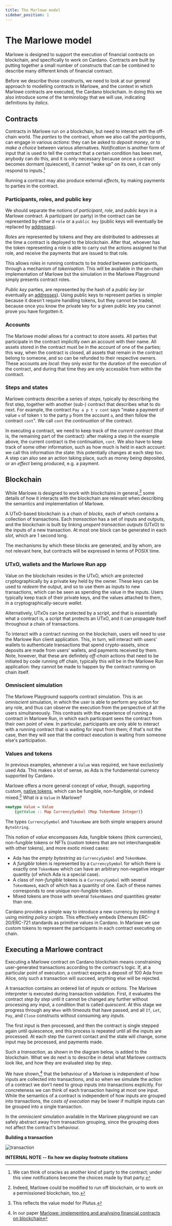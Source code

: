 ```yaml
---
title: The Marlowe model
sidebar_position: 1
---
```


# The Marlowe model

Marlowe is designed to support the execution of financial contracts on blockchain, and specifically to work on Cardano. 
Contracts are built by putting together a small number of constructs that can be combined to
describe many different kinds of financial contract.

Before we describe those constructs, we need to look at our general approach to modelling contracts in Marlowe, and the context in which Marlowe contracts are executed, the Cardano blockchain. 
In doing this we also introduce some of the terminology that we will use, indicating definitions by *italics*. 

## Contracts

Contracts in Marlowe run on a blockchain, but need to interact with the
off-chain world. The *parties* to the contract, whom we also call the
*participants*, can engage in various *actions*: they can be asked to
*deposit money*, or to *make a choice* between various alternatives.
*Notification* is another form of input that is used to tell the
contract that a certain condition has been met, anybody can do this, and
it is only necessary because once a contract becomes dormant
(quiescent), it cannot "wake up" on its own, it can only respond to
inputs.[^1]

Running a contract may also produce external *effects*, by making
payments to parties in the contract.

### Participants, roles, and public key

We should separate the notions of *participant*, *role*, and *public
keys* in a Marlowe contract. A participant (or party) in the contract
can be represented by either a `role` or a `public key` (public keys
will eventually be replaced by
[addresses](https://docs.cardano.org/learn/cardano-addresses)). 

*Roles* are represented by tokens and they are distributed to addresses
at the time a contract is deployed to the blockchain. After that,
whoever has the token representing a role is able to carry out the
actions assigned to that role, and receive the payments that are issued
to that role.

This allows roles in running contracts to be *traded* between
participants, through a mechanism of *tokenisation*. This will be
available in the on-chain implementation of Marlowe but the simulation
in the Marlowe Playground simply presents contract roles.

*Public key* parties, are represented by the hash of a *public key* (or
eventually an
[addresses](https://docs.cardano.org/learn/cardano-addresses)). 
Using public keys to represent parties is simpler because it doesn't
require handling tokens, but they cannot be traded, because once you
know the private key for a given public key you cannot prove you have
forgotten it.

### Accounts

The Marlowe model allows for a contract to store assets. All parties
that participate in the contract implicitly own an account with their
name. All assets stored in the contract must be in the account of one of
the parties; this way, when the contract is closed, all assets that
remain in the contract belong to someone, and so can be refunded to
their respective owners. These accounts are *local*: they only exist for
the duration of the execution of the contract, and during that time they
are only accessible from within the contract.

### Steps and states

Marlowe contracts describe a series of *steps*, typically by describing
the first step, together with another (sub-) contract that describes
what to do next. For example, the contract `Pay a p t v cont` says "make
a payment of value `v` of token `t` to the party `p` from the account
`a`, and then follow the contract `cont`". We call `cont` the
*continuation* of the contract.

In executing a contract, we need to keep track of the *current contract*
(that is, the remaining part of the contract): after making a step in
the example above, the current contract is the continuation, `cont`. We
also have to keep track of some other information, such as how much is
held in each account: we call this information the state: this
potentially changes at each step too. A step can also see an action
taking place, such as money being deposited, or an *effect* being
produced, e.g. a payment.

## Blockchain

While Marlowe is designed to work with blockchains in general,[^2] some
details of how it interacts with the blockchain are relevant when
describing the semantics and implementation of Marlowe.

A UTxO-based blockchain is a chain of *blocks*, each of which contains a
collection of transactions. Each *transaction* has a set of inputs and
outputs, and the blockchain is built by linking *unspent transaction
outputs* (UTxO) to the inputs of a new transaction. At most one block
can be generated in each *slot*, which are 1 second long.

The mechanisms by which these blocks are generated, and by whom, are not
relevant here, but contracts will be expressed in terms of POSIX time.

### UTxO, wallets and the Marlowe Run app

Value on the blockchain resides in the UTxO, which are protected
cryptographically by a private key held by the owner. These keys can be
used to *redeem* the output, and so to use them as inputs to new
transactions, which can be seen as spending the value in the inputs.
Users typically keep track of their private keys, and the values
attached to them, in a cryptographically-secure *wallet*.

Alternatively, UTxOs can be protected by a script, and that is
essentially what a contract is, a script that protects an UTxO, and it
can propagate itself throughout a chain of transactions.

To interact with a contract running on the blockchain, users will need
to use the Marlowe Run client application. This, in turn, will interact
with users' wallets to authenticate transactions that spend
crypto-assets, since deposits are made from users' wallets, and
payments received by them. Note, however, that these are definitely
*off-chain* actions that need to be initiated by code running off chain,
typically this will be in the Marlowe Run application: they cannot be
made to happen by the contract running on chain itself.

### Omniscient simulation

The Marlowe Playground supports contract simulation. This is an
*omniscient* simulation, in which the user is able to perform any action
for any role, and thus can observe the execution from the perspective of
all the users simultaneously. This contrasts with the experience of
running a contract in Marlowe Run, in which each participant sees the
contract from their own point of view. In particular, participants are
only able to interact with a running contract that is waiting for input
from them; if that's not the case, then they will see that the contract
execution is waiting from someone else's participation.

### Values and tokens

In previous examples, whenever a `Value` was required, we have
exclusively used Ada. This makes a lot of sense, as Ada is the
fundamental currency supported by Cardano.

Marlowe offers a more general concept of *value*, though, supporting
custom, [native tokens](https://docs.cardano.org/native-tokens/learn),
which can be fungible, non-fungible, or indeed mixed.[^3] What *is* a
`Value` in Marlowe?

``` haskell
newtype Value = Value
    {getValue :: Map CurrencySymbol (Map TokenName Integer)}
```

The types `CurrencySymbol` and `TokenName` are both simple wrappers
around `ByteString`.

This notion of *value* encompasses Ada, fungible tokens (think
currencies), non-fungible tokens or NFTs (custom tokens that are not
interchangeable with other tokens), and more exotic mixed cases:

-   Ada has the *empty bytestring* as `CurrencySymbol` and `TokenName`.
-   A *fungible* token is represented by a `CurrencySymbol` for which
    there is exactly one `TokenName` which can have an arbitrary
    non-negative integer quantity (of which Ada is a special case).
-   A class of *non-fungible* tokens is a `CurrencySymbol` with several
    `TokenName`s, each of which has a quantity of one. Each of these
    names corresponds to one unique non-fungible token.
-   Mixed tokens are those with several `TokenName`s *and* quantities
    greater than one.

Cardano provides a simple way to introduce a new currency by *minting*
it using *minting policy scripts*. This effectively embeds Ethereum
ERC-20/ERC-721 standards as primitive values in Cardano. In Marlowe we
use custom tokens to represent the participants in each contract
executing on chain.

## Executing a Marlowe contract

Executing a Marlowe contract on Cardano blockchain means constraining
user-generated transactions according to the contract's logic. If, at a
particular point of execution, a contract expects a deposit of 100 Ada
from Alice, only such a transaction will succeed, anything else will be
rejected.

A transaction contains an ordered list of *inputs* or *actions*. The
Marlowe interpreter is executed during transaction validation. First, it
evaluates the contract *step by step* until it cannot be changed any
further without processing any input, a condition that is called
*quiescent*. At this stage we progress through any `When` with timeouts
that have passed, and all `If`, `Let`, `Pay`, and `Close` constructs
without consuming any *inputs*.

The first input is then processed, and then the contract is single
stepped again until quiescence, and this process is repeated until all
the inputs are processed. At each step the current contact and the state
will change, some input may be processed, and payments made.

Such a *transaction*, as shown in the diagram below, is added to the
blockchain. What we do next is to describe in detail what Marlowe
contracts look like, and how they are evaluated step by step.

We have shown,[^4] that the behaviour of a Marlowe is independent of how
inputs are collected into transactions, and so when we simulate the
action of a contract we don't need to group inputs into transactions
explicitly. For concreteness we can think of each transaction having at
most one input. While the semantics of a contract is independent of how
inputs are grouped into transactions, the *costs of execution* may be
lower if multiple inputs can be grouped into a single transaction.

In the *omniscient* simulation available in the Marlowe playground we
can safely abstract away from transaction grouping, since the grouping
does not affect the contract's behaviour.

**Building a transaction**

![transaction](images/transaction.svg)

**INTERNAL NOTE -- fix how we display footnote citations**

[^1]: We can think of oracles as another kind of party to the contract;
    under this view notifications become the choices made by that party.

[^2]: Indeed, Marlowe could be modified to run off blockchain, or to
    work on a permissioned blockchain, too.

[^3]: This reflects the value model for Plutus.

[^4]: In our paper [Marlowe: implementing and analysing financial
    contracts on
    blockchain](https://iohk.io/en/research/library/papers/marloweimplementing-and-analysing-financial-contracts-on-blockchain/)
